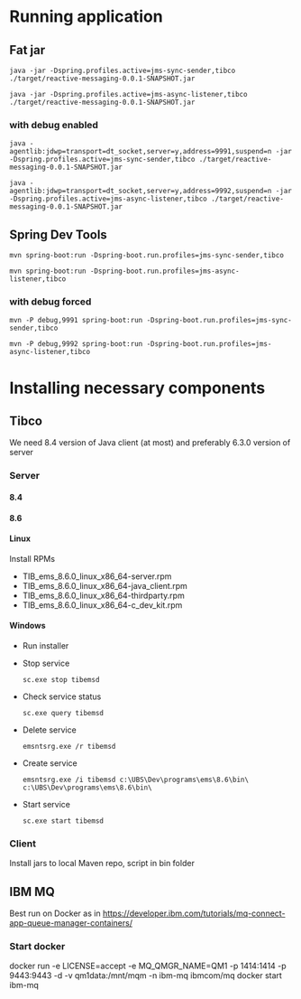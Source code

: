 # Running application

## Fat jar

`java -jar -Dspring.profiles.active=jms-sync-sender,tibco ./target/reactive-messaging-0.0.1-SNAPSHOT.jar`

`java -jar -Dspring.profiles.active=jms-async-listener,tibco ./target/reactive-messaging-0.0.1-SNAPSHOT.jar`

### with debug enabled

`java -agentlib:jdwp=transport=dt_socket,server=y,address=9991,suspend=n -jar -Dspring.profiles.active=jms-sync-sender,tibco ./target/reactive-messaging-0.0.1-SNAPSHOT.jar`

`java -agentlib:jdwp=transport=dt_socket,server=y,address=9992,suspend=n -jar -Dspring.profiles.active=jms-async-listener,tibco ./target/reactive-messaging-0.0.1-SNAPSHOT.jar`

## Spring Dev Tools

`mvn spring-boot:run -Dspring-boot.run.profiles=jms-sync-sender,tibco`

`mvn spring-boot:run -Dspring-boot.run.profiles=jms-async-listener,tibco`

### with debug forced

`mvn -P debug,9991 spring-boot:run -Dspring-boot.run.profiles=jms-sync-sender,tibco`

`mvn -P debug,9992 spring-boot:run -Dspring-boot.run.profiles=jms-async-listener,tibco`

# Installing necessary components

## Tibco

We need 8.4 version of Java client (at most) and preferably 6.3.0 version of server

### Server

#### 8.4

#### 8.6

#### Linux

Install RPMs

* TIB_ems_8.6.0_linux_x86_64-server.rpm
* TIB_ems_8.6.0_linux_x86_64-java_client.rpm
* TIB_ems_8.6.0_linux_x86_64-thirdparty.rpm
* TIB_ems_8.6.0_linux_x86_64-c_dev_kit.rpm

#### Windows

* Run installer
* Stop service

  `sc.exe stop tibemsd`

* Check service status

  `sc.exe query tibemsd`

* Delete service

  `emsntsrg.exe /r tibemsd`

* Create service

  `emsntsrg.exe /i tibemsd c:\UBS\Dev\programs\ems\8.6\bin\ c:\UBS\Dev\programs\ems\8.6\bin\`

* Start service

  `sc.exe start tibemsd`

### Client

Install jars to local Maven repo, script in bin folder

## IBM MQ

Best run on Docker as in
https://developer.ibm.com/tutorials/mq-connect-app-queue-manager-containers/

### Start docker

docker run -e LICENSE=accept -e MQ_QMGR_NAME=QM1 -p 1414:1414 -p 9443:9443 -d -v qm1data:/mnt/mqm -n ibm-mq ibmcom/mq
docker start ibm-mq
